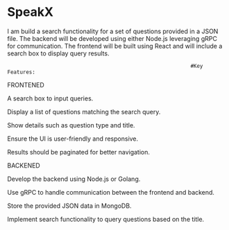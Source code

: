 # SpeakX
I am  build a search functionality for a set of questions provided in a JSON file. The backend will be developed using either Node.js  leveraging gRPC for communication. The frontend will be built using React and will include a search box to display query results.


                                                               #Key Features:

FRONTENED

A search box to input queries.

Display a list of questions matching the search query.

Show details such as question type and title.

Ensure the UI is user-friendly and responsive.

Results should be paginated for better navigation.



BACKENED

Develop the backend using Node.js or Golang.

Use gRPC to handle communication between the frontend and backend.

Store the provided JSON data in MongoDB.

Implement search functionality to query questions based on the title.
